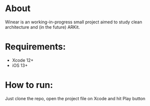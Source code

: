 # About
Winear is an working-in-progress small project aimed to study clean architecture and (in the future) ARKit.

# Requirements:

- Xcode 12+
- iOS 13+

# How to run:

Just clone the repo, open the project file on Xcode and hit Play button

